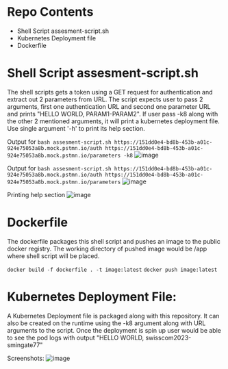 # Repo Contents
- Shell Script assesment-script.sh
- Kubernetes Deployment file
- Dockerfile

# Shell Script assesment-script.sh
The shell scripts gets a token using a GET request for authentication and extract out 2 parameters from URL. The script expects user to pass 2 arguments, first one authentication URL and second one parameter URL and prints "HELLO WORLD, PARAM1-PARAM2". If user pass -k8 along with the other 2 mentioned arguments, it will print a kubernetes deployment file. Use single argument '-h' to print its help section.

Output for `bash assesment-script.sh https://151dd0e4-bd8b-453b-a01c-924e75053a8b.mock.pstmn.io/auth https://151dd0e4-bd8b-453b-a01c-924e75053a8b.mock.pstmn.io/parameters -k8`
![image](https://user-images.githubusercontent.com/48657324/218092947-bd6a0ad8-b0dc-4c60-928f-73551c6689ea.png)

Output for `bash assesment-script.sh https://151dd0e4-bd8b-453b-a01c-924e75053a8b.mock.pstmn.io/auth https://151dd0e4-bd8b-453b-a01c-924e75053a8b.mock.pstmn.io/parameters`
![image](https://user-images.githubusercontent.com/48657324/218093205-74fc8c9a-d2f6-4c41-99db-9473c9fde88c.png)

Printing help section
![image](https://user-images.githubusercontent.com/48657324/218093296-5a3784a6-78f2-41ec-a2e1-ddbd75b02fed.png)

# Dockerfile
The dockerfile packages this shell script and pushes an image to the public docker registry. The working directory of pushed image would be /app where shell script will be placed.

`docker build -f dockerfile . -t image:latest`
`docker push image:latest`

# Kubernetes Deployment File:
A Kubernetes Deployment file is packaged along with this repository. It can also be created on the runtime using the -k8 argument along with URL arguments to the script. Once the deployment is spin up user would be able to see the pod logs with output "HELLO WORLD, swisscom2023-smingate77"

Screenshots:
![image](https://user-images.githubusercontent.com/48657324/218091952-bb0dcc72-3b1d-47a1-858c-5515a8ceebad.png)
